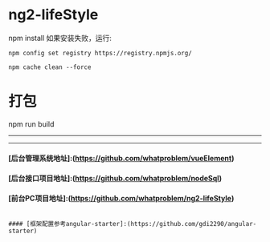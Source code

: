 # ng2-lifeStyle
npm install
如果安装失败，运行:
```
npm config set registry https://registry.npmjs.org/
```
```
npm cache clean --force
```
# 打包
npm run build

***
---
#### [后台管理系统地址]:(https://github.com/whatproblem/vueElement)
#### [后台接口项目地址]:(https://github.com/whatproblem/nodeSql)
#### [前台PC项目地址]:(https://github.com/whatproblem/ng2-lifeStyle)

```
```
```
#### [框架配置参考angular-starter]:(https://github.com/gdi2290/angular-starter)
```
